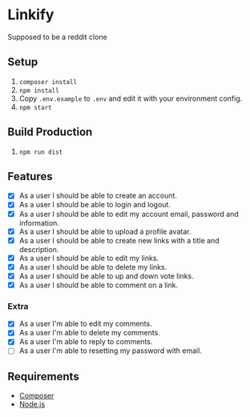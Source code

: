 # Linkify
Supposed to be a reddit clone

## Setup
1. `composer install`
1. `npm install`
1. Copy `.env.example` to `.env` and edit it with your environment config.
1. `npm start`

## Build Production
1. `npm run dist`

## Features
- [x] As a user I should be able to create an account.
- [x] As a user I should be able to login and logout.
- [x] As a user I should be able to edit my account email, password and information.
- [x] As a user I should be able to upload a profile avatar.
- [x] As a user I should be able to create new links with a title and description.
- [x] As a user I should be able to edit my links.
- [x] As a user I should be able to delete my links.
- [x] As a user I should be able to up and down vote links.
- [x] As a user I should be able to comment on a link.

### Extra
- [x] As a user I'm able to edit my comments.
- [x] As a user I'm able to delete my comments.
- [x] As a user I'm able to reply to comments.
- [ ] As a user I'm able to resetting my password with email.

## Requirements
* [Composer](https://getcomposer.org/)
* [Node.js](https://nodejs.org/)
